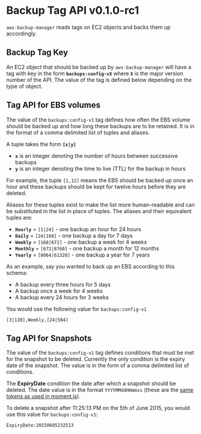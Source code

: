# Backup Tag API v0.1.0-rc1

`aws-backup-manager` reads tags on EC2 objects and backs them up accordingly.

## Backup Tag Key

An EC2 object that should be backed up by `aws-backup-manager` will have a tag with key in the form **`backups:config-vX`** where **`X`** is the major version number of the API. The value of the tag is defined below depending on the type of object.

## Tag API for EBS volumes

The value of the `backups:config-v1` tag defines how often the EBS volume should be backed up and how long these backups are to be retained. It is in the format of a comma delimited list of tuples and aliases.

A tuple takes the form **`[x|y]`**

* **`x`** is an integer denoting the number of hours between successive backups
* **`y`** is an integer denoting the time to live (TTL) for the backup in hours

For example, the tuple `[1,12]` means the EBS should be backed up once an hour and these backups should be kept for twelve hours before they are deleted.

Aliases for these tuples exist to make the list more human-readable and can be substituted in the list in place of tuples. The aliases and their equivalent tuples are:

* **`Hourly`** = `[1|24]` - one backup an hour for 24 hours
* **`Daily`** = `[24|168]` - one backup a day for 7 days
* **`Weekly`** = `[168|672]` - one backup a week for 4 weeks
* **`Monthly`** = `[672|8760]` - one backup a month for 12 months
* **`Yearly`** = `[8064|61320]` - one backup a year for 7 years

As an example, say you wanted to back up an EBS according to this schema:

* A backup every three hours for 5 days
* A backup once a week for 4 weeks
* A backup every 24 hours for 3 weeks

You would use the following value for `backups:config-v1`
```
[3|120],Weekly,[24|504]
```

## Tag API for Snapshots

The value of the `backups:config-v1` tag defines conditions that must be met for the snapshot to be deleted. Currently the only condition is the expiry date of the snapshot. The value is in the form of a comma delimited list of conditions.

The **ExpiryDate** condition the date after which a snapshot should be deleted. The date value is in the format `YYYYMMddHHmmss` (these are the [same tokens as used in moment.js](http://momentjs.com/docs/#/parsing/string-format/)).

To delete a snapshot after 11:25:13 PM on the 5th of June 2015, you would use this value for `backups:config-v1`:
```
ExpiryDate:20150605232513
```
